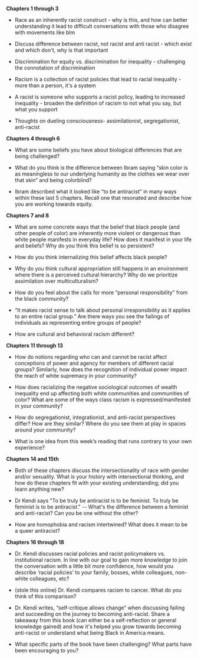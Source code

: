 __Chapters 1 through 3__
* Race as an inherently racist construct - why is this, and how can better understanding it lead to difficult conversations with those who disagree with movements like blm

* Discuss difference between racist, not racist and anti racist  - which exist and which don't, why is that important

* Discrimination for equity vs. discrimination for inequality - challenging the connotation of discrimination

* Racism is a collection of racist policies that lead to racial inequality - more than a person, it's a system

* A racist is someone who supports a racist policy, leading to increased inequality - broaden the definition of racism to not what you say, but what you support

* Thoughts on dueling consciousness- assimilationist, segregationist, anti-racist

__Chapters 4 through 6__

* What are some beliefs you have about biological differences that are being challenged?

* What do you think is the difference between Ibram saying “skin color is as meaningless to our underlying humanity as the clothes we wear over that skin” and being colorblind?

* Ibram described what it looked like “to be antiracist” in many ways within these last 5 chapters. Recall one that resonated and describe how you are working towards equity.

__Chapters 7 and 8__

* What are some concrete ways that the belief that black people (and other people of color) are inherently more violent or dangerous than white people manifests in everyday life? How does it manifest in your life and beliefs? Why do you think this belief is so persistent?

* How do you think internalizing this belief affects black people?

* Why do you think cultural appropriation still happens in an environment where there is a perceived cultural hierarchy? Why do we prioritize assimilation over multiculturalism?

* How do you feel about the calls for more “personal responsibility” from the black community?

* “It makes racist sense to talk about personal irresponsibility as it applies to an entire racial group.” Are there ways you see the failings of individuals as representing entire groups of people?

* How are cultural and behavioral racism different?

__Chapters 11 through 13__
* How do notions regarding who can and cannot be racist affect conceptions of power and agency for members of different racial groups? Similarly, how does the recognition of individual power impact the reach of white supremacy in your community?

* How does racializing the negative sociological outcomes of wealth inequality end up affecting both white communities and communities of color? What are some of the ways class racism is expressed/manifested in your community?

* How do segregationist, integrationist, and anti-racist perspectives differ? How are they similar? Where do you see them at play in spaces around your community?

* What is one idea from this week’s reading that runs contrary to your own experience?

__Chapters 14 and 15th__

* Both of these chapters discuss the intersectionality of race with gender and/or sexuality. What is your history with intersectional thinking, and how do these chapters fit with your existing understanding; did you learn anything new?

* Dr Kendi says "To be truly be antiracist is to be feminist. To truly be feminist is to be antiracist." -- What's the difference between a feminist and anti-racist? Can you be one without the other?

* How are homophobia and racism intertwined? What does it mean to be a queer antiracist?

__Chapters 16 through 18__

* Dr. Kendi discusses racial policies and racist policymakers vs. institutional racism.  In line with our goal to gain more knowledge to join the conversation with a little bit more confidence, how would you describe ‘racial policies’ to your family, bosses, white colleagues, non-white colleagues, etc?

* (stole this online) Dr. Kendi compares racism to cancer.  What do you think of this comparison?

* Dr. Kendi writes, “self-critique allows change” when discussing failing and succeeding on the journey to becoming anti-racist.  Share a takeaway from this book (can either be a self-reflection or general knowledge gained) and how it's helped you grow towards becoming anti-racist or understand what being Black in America means.

* What specific parts of the book have been challenging?  What parts have been encouraging to you?
